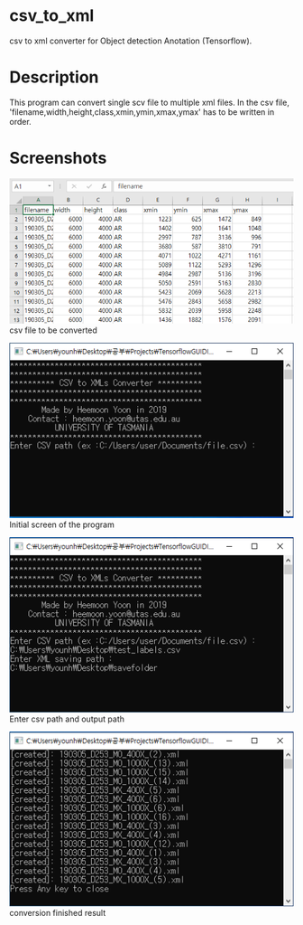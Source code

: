 # csv_to_xml
csv to xml converter for Object detection Anotation (Tensorflow).

# Description
This program can convert single scv file to multiple xml files.
In the csv file, 'filename,width,height,class,xmin,ymin,xmax,ymax' has to be written in order.

# Screenshots
![picture](https://github.com/boguss1225/csv_to_xml/blob/master/csv_to_xml_screenshot/captureXMLconverter00.PNG)
csv file to be converted

![picture](https://github.com/boguss1225/csv_to_xml/blob/master/csv_to_xml_screenshot/captureXMLconverter01.PNG)
Initial screen of the program

![picture](https://github.com/boguss1225/csv_to_xml/blob/master/csv_to_xml_screenshot/captureXMLconverter02.png)
Enter csv path and output path

![picture](https://github.com/boguss1225/csv_to_xml/blob/master/csv_to_xml_screenshot/captureXMLconverter03.png)
conversion finished result


